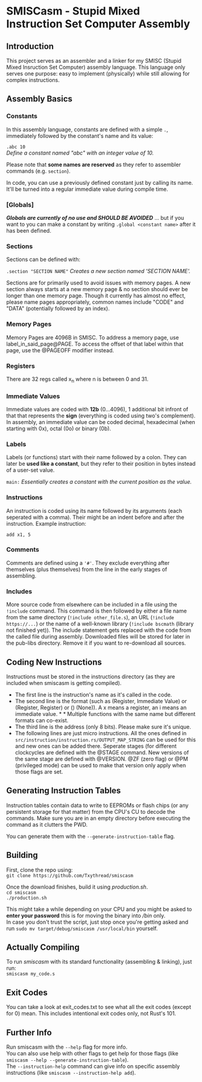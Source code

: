 # SMISCasm - Stupid Mixed Instruction Set Computer Assembly

## Introduction
This project serves as an assembler and a linker for my SMISC (Stupid Mixed Insruction Set Computer) assembly language.
This language only serves one purpose: easy to implement (physically) while still allowing for complex instructions.

## Assembly Basics
### <span id="ab-constants">Constants</span>
In this assembly language, constants are defined with a simple `.`, immediately followed by the constant's name and its value:  

```.abc 10```  
*Define a constant named "abc" with an integer value of 10.*  

Please note that **some names are reserved** as they refer to assembler commands (e.g. `section`).  

In code, you can use a previously defined constant just by calling its name. It'll be turned into a regular immediate value during compile time.

### [Globals]
***Globals are currently of no use and SHOULD BE AVOIDED***
... but if you want to you can make a constant by writing `.global <constant name>` after it has been defined.

### Sections
Sections can be defined with:  

```.section "SECTION NAME"```
*Creates a new section named 'SECTION NAME'.*  

Sections are for primarily used to avoid issues with memory pages.
A new section always starts at a new memory page & no section should ever be longer than one memory page.
Though it currently has almost no effect, please name pages appropriately, common names include "CODE" and "DATA" (potentially followed by an index).


### Memory Pages
Memory Pages are 4096B in SMISC. To address a memory page, use label_in_said_page@PAGE. To access the offset of that label within that page, use the @PAGEOFF modifier instead.

### Registers
There are 32 regs called x<sub>n</sub> where n is between 0 and 31.

### Immediate Values
Immediate values are coded with **12b** (0...4096), 1 additional bit infront of that that represents the **sign** (everything is coded using two's complement). In assembly, an immediate value can be coded decimal, hexadecimal (when starting with 0x), octal (0o) or binary (0b).

### Labels
Labels (or functions) start with their name followed by a colon. They can later be **used like a constant**, but they refer to their position in bytes instead of a user-set value.  

```main:```
*Essentially creates a constant with the current position as the value.*

### Instructions
An instruction is coded using its name followed by its arguments (each seperated with a comma).
Their might be an indent before and after the instruction.
Example instruction:  

```add x1, 5```


### Comments
Comments are defined using a `'#'`. They exclude everything after themselves (plus themselves) from the line in the early stages of assembling.

### Includes
More source code from elsewhere can be included in a file using the `!include` command. 
This command is then followed by either a file name from the same directory (`!include other_file.s`), an URL (`!include https://...`) or the name of a well-known library (`!include bscmath` (library not finished yet)). The include statement gets replaced with the code from the called file during assembly. Downloaded files will be stored for later in the pub-libs directory. Remove it if you want to re-download all sources.

## Coding New Instructions
Instructions must be stored in the instructions directory (as they are included when smiscasm is getting compiled). 
* The first line is the instruction's name as it's called in the code.
* The second line is the format (such as (Register, Immediate Value) or (Register, Register) or () (None)). A x means a register, an i means an immediate value. * * Multiple functions with the same name but different formats can co-exist.
* The third line is the address (only 8 bits). Please make sure it's unique.
* The following lines are just micro instructions. All the ones defined in `src/instruction/instruction.rs/OUTPUT_MAP_STRING` can be used for this and new ones can be added there. Seperate stages (for different clockcycles are defined with the @STAGE command. New versions of the same stage are defined with @VERSION. @ZF (zero flag) or @PM (privileged mode) can be used to make that version only apply when those flags are set.

## Generating Instruction Tables
Instruction tables contain data to write to EEPROMs or flash chips (or any persistent storage for that matter) from the CPU's CU to decode the commands.
Make sure you are in an empty directory before executing the command as it clutters the PWD.

You can generate them with the `--generate-instruction-table` flag.

## Building
First, clone the repo using:  
`git clone https://github.com/Txythread/smiscasm`  

Once the download finishes, build it using *production.sh*.  
`cd smiscasm`  
`./production.sh`

This might take a while depending on your CPU and you might be asked to **enter your password** this is for moving the binary into */bin* only.  
In case you don't trust the script, just stop once you're getting asked and run `sudo mv target/debug/smiscasm /usr/local/bin` yourself.


## Actually Compiling
To run *smiscasm* with its standard functionality (assembling & linking), just run:  
```smiscasm my_code.s```

## Exit Codes
You can take a look at exit_codes.txt to see what all the exit codes (except for 0) mean. This includes intentional exit codes only, not Rust's 101.

## Further Info
Run smiscasm with the `--help` flag for more info.  
You can also use help with other flags to get help for those flags (like `smiscasm --help --generate-instruction-table`).  
The `--instruction-help` command can give info on specific assembly instructions (like `smiscasm --instruction-help add`).
